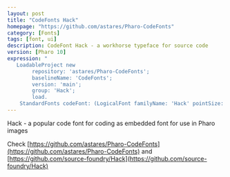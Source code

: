 ```yaml
---
layout: post
title: "CodeFonts Hack"
homepage: "https://github.com/astares/Pharo-CodeFonts"
category: [Fonts]
tags: [font, ui]
description: CodeFont Hack - a workhorse typeface for source code
version: [Pharo 10]
expression: "
   LoadableProject new 
		repository: 'astares/Pharo-CodeFonts'; 
		baselineName: 'CodeFonts'; 
		version: 'main';
		group: 'Hack';
		load.
	StandardFonts codeFont: (LogicalFont familyName: 'Hack' pointSize: 10)"
---
```


Hack - a popular code font for coding as embedded font for use in Pharo images

Check [https://github.com/astares/Pharo-CodeFonts](https://github.com/astares/Pharo-CodeFonts) and [https://github.com/source-foundry/Hack](https://github.com/source-foundry/Hack)